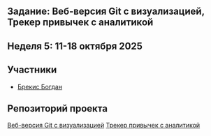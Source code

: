 ## Задание: Веб-версия Git с визуализацией, Трекер привычек с аналитикой
## Неделя 5: 11-18 октября 2025 

## Участники
- [Брекис Богдан](https://github.com/BrekisBog) 

## Репозиторий проекта
[Веб-версия Git с визуализацией](https://github.com/BrekisBog/Vetochka.git)
[Трекер привычек с аналитикой](https://github.com/BrekisBog/treker.git)
